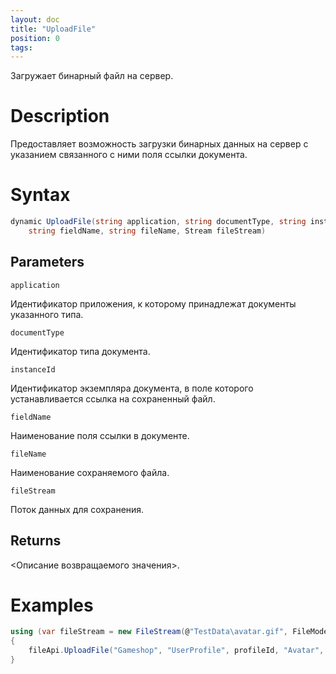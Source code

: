 ```yaml
---
layout: doc
title: "UploadFile"
position: 0 
tags:
---
```


Загружает бинарный файл на сервер.

# Description

Предоставляет возможность загрузки бинарных данных на сервер с указанием связанного с ними поля ссылки документа.

# Syntax

```csharp
dynamic UploadFile(string application, string documentType, string instanceId, 
	string fieldName, string fileName, Stream fileStream)
```

## Parameters

`application`

Идентификатор приложения, к которому принадлежат документы указанного типа.

`documentType`

Идентификатор типа документа.

`instanceId`

Идентификатор экземпляра документа, в поле которого устанавливается ссылка на сохраненный файл.

`fieldName`

Наименование поля ссылки в документе.

`fileName`

Наименование сохраняемого файла.

`fileStream`

Поток данных для сохранения.

## Returns

<Описание возвращаемого значения>.

# Examples

```csharp
using (var fileStream = new FileStream(@"TestData\avatar.gif", FileMode.Open))
{
	fileApi.UploadFile("Gameshop", "UserProfile", profileId, "Avatar", "avatar.gif", fileStream);
}
```
